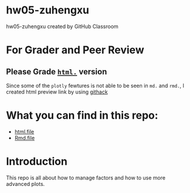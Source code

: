 # hw05-zuhengxu
hw05-zuhengxu created by GitHub Classroom

# For Grader and Peer Review

## Please Grade [`html.`](https://raw.githack.com/STAT545-UBC-students/hw05-zuhengxu/master/hw05_factor_figure_management.html) version

Since some of the `plotly` fewtures is not able to be seen in `md.` and `rmd.`, I created html preview link by using [githack](https://raw.githack.com)

# What you can find in this repo:
* [html.file](https://raw.githack.com/STAT545-UBC-students/hw05-zuhengxu/master/hw05_factor_figure_management.html)
* [Rmd.file](https://github.com/STAT545-UBC-students/hw05-zuhengxu/blob/master/hw05_factor_figure_management.Rmd)

# Introduction

This repo is all about how  to manage factors and how to use more advanced plots.

